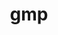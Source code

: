 ---
title: "gmp"
layout: cache
categories: [package, v0.20.1]
meta: {"versions": ["6.2.1"], "compilers": ["gcc@=11.1.0", "gcc@=11.3.0", "gcc@=7.3.1", "gcc@=7.5.0", "oneapi@=2023.0.0"], "oss": ["amzn2", "ubuntu18.04", "ubuntu20.04", "ubuntu22.04"], "platforms": ["linux"], "targets": ["aarch64", "neoverse_n1", "ppc64le", "x86_64", "x86_64_v3"], "stacks": ["aws-ahug", "aws-ahug-aarch64", "aws-isc", "aws-isc-aarch64", "data-vis-sdk", "e4s", "e4s-oneapi", "e4s-power", "radiuss", "root", "tutorial"], "num_specs": 8, "num_specs_by_stack": {"aws-ahug-aarch64": 2, "aws-isc-aarch64": 2, "root": 8, "aws-ahug": 1, "aws-isc": 1, "radiuss": 1, "e4s-power": 1, "e4s-oneapi": 1, "e4s": 1, "data-vis-sdk": 1, "tutorial": 1}}
spec_details: [{"hash": "f664inrp3pvouniihbfucxmbzc2wjmof", "compiler": "gcc@=7.3.1", "versions": ["6.2.1"], "os": "amzn2", "platform": "linux", "target": "aarch64", "variants": ["build_system=autotools", "+cxx", "libs=shared,static", "patches=69ad2e2"], "stacks": ["aws-ahug-aarch64", "aws-isc-aarch64", "root"], "size": "-", "tarball": "https://binaries.spack.io/releases/v0.20.1/build_cache/linux-amzn2-aarch64/gcc-7.3.1/gmp-6.2.1/linux-amzn2-aarch64-gcc-7.3.1-gmp-6.2.1-f664inrp3pvouniihbfucxmbzc2wjmof.spack"}, {"hash": "mjsjpk2ewazx2wabhtags7nlfajhh6p2", "compiler": "gcc@=7.3.1", "versions": ["6.2.1"], "os": "amzn2", "platform": "linux", "target": "neoverse_n1", "variants": ["build_system=autotools", "+cxx", "libs=shared,static", "patches=69ad2e2"], "stacks": ["aws-ahug-aarch64", "aws-isc-aarch64", "root"], "size": "-", "tarball": "https://binaries.spack.io/releases/v0.20.1/build_cache/linux-amzn2-neoverse_n1/gcc-7.3.1/gmp-6.2.1/linux-amzn2-neoverse_n1-gcc-7.3.1-gmp-6.2.1-mjsjpk2ewazx2wabhtags7nlfajhh6p2.spack"}, {"hash": "46yro4goez2tcvgvds7gurqkrxqqzhsh", "compiler": "gcc@=7.3.1", "versions": ["6.2.1"], "os": "amzn2", "platform": "linux", "target": "x86_64_v3", "variants": ["build_system=autotools", "+cxx", "libs=shared,static", "patches=69ad2e2"], "stacks": ["aws-ahug", "root", "aws-isc"], "size": "-", "tarball": "https://binaries.spack.io/releases/v0.20.1/build_cache/linux-amzn2-x86_64_v3/gcc-7.3.1/gmp-6.2.1/linux-amzn2-x86_64_v3-gcc-7.3.1-gmp-6.2.1-46yro4goez2tcvgvds7gurqkrxqqzhsh.spack"}, {"hash": "gnl7kk47uoak3is24pohzbjbrsb3wnwf", "compiler": "gcc@=7.5.0", "versions": ["6.2.1"], "os": "ubuntu18.04", "platform": "linux", "target": "x86_64_v3", "variants": ["build_system=autotools", "+cxx", "libs=shared,static", "patches=69ad2e2"], "stacks": ["radiuss", "root"], "size": "-", "tarball": "https://binaries.spack.io/releases/v0.20.1/build_cache/linux-ubuntu18.04-x86_64_v3/gcc-7.5.0/gmp-6.2.1/linux-ubuntu18.04-x86_64_v3-gcc-7.5.0-gmp-6.2.1-gnl7kk47uoak3is24pohzbjbrsb3wnwf.spack"}, {"hash": "e35m2ugnopiqhtiltmeyjynsejv3e5ii", "compiler": "gcc@=11.1.0", "versions": ["6.2.1"], "os": "ubuntu20.04", "platform": "linux", "target": "ppc64le", "variants": ["build_system=autotools", "+cxx", "libs=shared,static", "patches=69ad2e2"], "stacks": ["e4s-power", "root"], "size": "-", "tarball": "https://binaries.spack.io/releases/v0.20.1/build_cache/linux-ubuntu20.04-ppc64le/gcc-11.1.0/gmp-6.2.1/linux-ubuntu20.04-ppc64le-gcc-11.1.0-gmp-6.2.1-e35m2ugnopiqhtiltmeyjynsejv3e5ii.spack"}, {"hash": "zbcazk4xc2isgucqoof3sycaocmr37rh", "compiler": "oneapi@=2023.0.0", "versions": ["6.2.1"], "os": "ubuntu20.04", "platform": "linux", "target": "x86_64", "variants": ["build_system=autotools", "+cxx", "libs=shared,static", "patches=69ad2e2"], "stacks": ["e4s-oneapi", "root"], "size": "-", "tarball": "https://binaries.spack.io/releases/v0.20.1/build_cache/linux-ubuntu20.04-x86_64/oneapi-2023.0.0/gmp-6.2.1/linux-ubuntu20.04-x86_64-oneapi-2023.0.0-gmp-6.2.1-zbcazk4xc2isgucqoof3sycaocmr37rh.spack"}, {"hash": "sykocjerifczktlpj2xvwz3wbwf5awzl", "compiler": "gcc@=11.1.0", "versions": ["6.2.1"], "os": "ubuntu20.04", "platform": "linux", "target": "x86_64_v3", "variants": ["build_system=autotools", "+cxx", "libs=shared,static", "patches=69ad2e2"], "stacks": ["e4s", "data-vis-sdk", "root"], "size": "-", "tarball": "https://binaries.spack.io/releases/v0.20.1/build_cache/linux-ubuntu20.04-x86_64_v3/gcc-11.1.0/gmp-6.2.1/linux-ubuntu20.04-x86_64_v3-gcc-11.1.0-gmp-6.2.1-sykocjerifczktlpj2xvwz3wbwf5awzl.spack"}, {"hash": "7kxi3rr3qduvmao43tjigamo2eqdme4q", "compiler": "gcc@=11.3.0", "versions": ["6.2.1"], "os": "ubuntu22.04", "platform": "linux", "target": "x86_64_v3", "variants": ["build_system=autotools", "+cxx", "libs=shared,static", "patches=69ad2e2"], "stacks": ["tutorial", "root"], "size": "-", "tarball": "https://binaries.spack.io/releases/v0.20.1/build_cache/linux-ubuntu22.04-x86_64_v3/gcc-11.3.0/gmp-6.2.1/linux-ubuntu22.04-x86_64_v3-gcc-11.3.0-gmp-6.2.1-7kxi3rr3qduvmao43tjigamo2eqdme4q.spack"}]
---